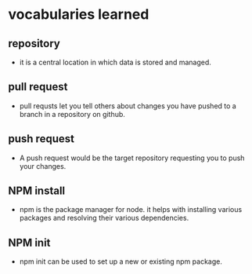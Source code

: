 
# vocabularies learned
 
 ## repository
 * it is a central location in which data is stored and managed.

## pull request
* pull requsts let you tell others about changes you have pushed to a branch in a repository on github.

## push request
* A push request would be the target repository requesting you to push your changes.

## NPM install
* npm is the package manager for node. it helps with installing various packages and resolving their various dependencies.

## NPM init
* npm init can be used to set up a new or existing npm package.